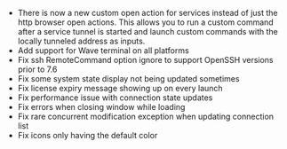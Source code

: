 - There is now a new custom open action for services instead of just the http browser open actions.
  This allows you to run a custom command after a service tunnel is started and launch custom commands with the locally tunneled address as inputs.
- Add support for Wave terminal on all platforms
- Fix ssh RemoteCommand option ignore to support OpenSSH versions prior to 7.6
- Fix some system state display not being updated sometimes
- Fix license expiry message showing up on every launch
- Fix performance issue with connection state updates
- Fix errors when closing window while loading
- Fix rare concurrent modification exception when updating connection list
- Fix icons only having the default color
